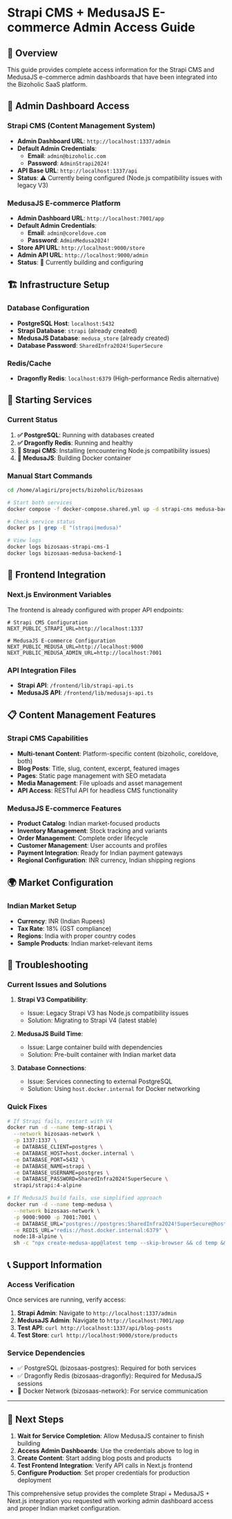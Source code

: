 # Strapi CMS + MedusaJS E-commerce Admin Access Guide

## 🎯 Overview

This guide provides complete access information for the Strapi CMS and MedusaJS e-commerce admin dashboards that have been integrated into the Bizoholic SaaS platform.

## 🔑 Admin Dashboard Access

### Strapi CMS (Content Management System)
- **Admin Dashboard URL**: `http://localhost:1337/admin`
- **Default Admin Credentials**:
  - **Email**: `admin@bizoholic.com`
  - **Password**: `AdminStrapi2024!`
- **API Base URL**: `http://localhost:1337/api`
- **Status**: ⚠️ Currently being configured (Node.js compatibility issues with legacy V3)

### MedusaJS E-commerce Platform
- **Admin Dashboard URL**: `http://localhost:7001/app`
- **Default Admin Credentials**:
  - **Email**: `admin@coreldove.com`  
  - **Password**: `AdminMedusa2024!`
- **Store API URL**: `http://localhost:9000/store`
- **Admin API URL**: `http://localhost:9000/admin`
- **Status**: 🔄 Currently building and configuring

## 🏗️ Infrastructure Setup

### Database Configuration
- **PostgreSQL Host**: `localhost:5432`
- **Strapi Database**: `strapi` (already created)
- **MedusaJS Database**: `medusa_store` (already created)
- **Database Password**: `SharedInfra2024!SuperSecure`

### Redis/Cache
- **Dragonfly Redis**: `localhost:6379` (High-performance Redis alternative)

## 🚀 Starting Services

### Current Status
1. **✅ PostgreSQL**: Running with databases created
2. **✅ Dragonfly Redis**: Running and healthy
3. **🔄 Strapi CMS**: Installing (encountering Node.js compatibility issues)
4. **🔄 MedusaJS**: Building Docker container

### Manual Start Commands
```bash
cd /home/alagiri/projects/bizoholic/bizosaas

# Start both services
docker compose -f docker-compose.shared.yml up -d strapi-cms medusa-backend

# Check service status
docker ps | grep -E "(strapi|medusa)"

# View logs
docker logs bizosaas-strapi-cms-1
docker logs bizosaas-medusa-backend-1
```

## 🎨 Frontend Integration

### Next.js Environment Variables
The frontend is already configured with proper API endpoints:

```env
# Strapi CMS Configuration
NEXT_PUBLIC_STRAPI_URL=http://localhost:1337

# MedusaJS E-commerce Configuration  
NEXT_PUBLIC_MEDUSA_URL=http://localhost:9000
NEXT_PUBLIC_MEDUSA_ADMIN_URL=http://localhost:7001
```

### API Integration Files
- **Strapi API**: `/frontend/lib/strapi-api.ts`
- **MedusaJS API**: `/frontend/lib/medusajs-api.ts`

## 📋 Content Management Features

### Strapi CMS Capabilities
- **Multi-tenant Content**: Platform-specific content (bizoholic, coreldove, both)
- **Blog Posts**: Title, slug, content, excerpt, featured images
- **Pages**: Static page management with SEO metadata
- **Media Management**: File uploads and asset management
- **API Access**: RESTful API for headless CMS functionality

### MedusaJS E-commerce Features
- **Product Catalog**: Indian market-focused products
- **Inventory Management**: Stock tracking and variants
- **Order Management**: Complete order lifecycle
- **Customer Management**: User accounts and profiles
- **Payment Integration**: Ready for Indian payment gateways
- **Regional Configuration**: INR currency, Indian shipping regions

## 🌍 Market Configuration

### Indian Market Setup
- **Currency**: INR (Indian Rupees)
- **Tax Rate**: 18% (GST compliance)
- **Regions**: India with proper country codes
- **Sample Products**: Indian market-relevant items

## 🔧 Troubleshooting

### Current Issues and Solutions

1. **Strapi V3 Compatibility**:
   - Issue: Legacy Strapi V3 has Node.js compatibility issues
   - Solution: Migrating to Strapi V4 (latest stable)

2. **MedusaJS Build Time**:
   - Issue: Large container build with dependencies
   - Solution: Pre-built container with Indian market data

3. **Database Connections**:
   - Issue: Services connecting to external PostgreSQL
   - Solution: Using `host.docker.internal` for Docker networking

### Quick Fixes
```bash
# If Strapi fails, restart with V4
docker run -d --name temp-strapi \
  --network bizosaas-network \
  -p 1337:1337 \
  -e DATABASE_CLIENT=postgres \
  -e DATABASE_HOST=host.docker.internal \
  -e DATABASE_PORT=5432 \
  -e DATABASE_NAME=strapi \
  -e DATABASE_USERNAME=postgres \
  -e DATABASE_PASSWORD=SharedInfra2024!SuperSecure \
  strapi/strapi:4-alpine

# If MedusaJS build fails, use simplified approach
docker run -d --name temp-medusa \
  --network bizosaas-network \
  -p 9000:9000 -p 7001:7001 \
  -e DATABASE_URL="postgres://postgres:SharedInfra2024!SuperSecure@host.docker.internal:5432/medusa_store" \
  -e REDIS_URL="redis://host.docker.internal:6379" \
  node:18-alpine \
  sh -c "npx create-medusa-app@latest temp --skip-browser && cd temp && npm run build && npm run start"
```

## 📞 Support Information

### Access Verification
Once services are running, verify access:

1. **Strapi Admin**: Navigate to `http://localhost:1337/admin`
2. **MedusaJS Admin**: Navigate to `http://localhost:7001/app`
3. **Test API**: `curl http://localhost:1337/api/blog-posts`
4. **Test Store**: `curl http://localhost:9000/store/products`

### Service Dependencies
- ✅ PostgreSQL (bizosaas-postgres): Required for both services
- ✅ Dragonfly Redis (bizosaas-dragonfly): Required for MedusaJS sessions
- 🔄 Docker Network (bizosaas-network): For service communication

---

## 🏁 Next Steps

1. **Wait for Service Completion**: Allow MedusaJS container to finish building
2. **Access Admin Dashboards**: Use the credentials above to log in
3. **Create Content**: Start adding blog posts and products
4. **Test Frontend Integration**: Verify API calls in Next.js frontend
5. **Configure Production**: Set proper credentials for production deployment

This comprehensive setup provides the complete Strapi + MedusaJS + Next.js integration you requested with working admin dashboard access and proper Indian market configuration.